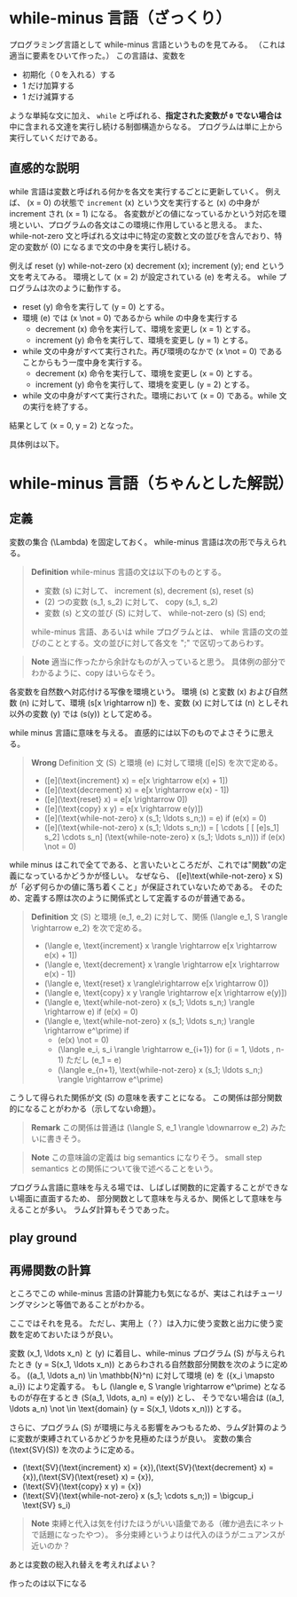 # while-minus 言語（ざっくり）
プログラミング言語として while-minus 言語というものを見てみる。
（これは適当に要素をひいて作った。）
この言語は、変数を 
- 初期化（０を入れる）する
- 1 だけ加算する
- 1 だけ減算する

ような単純な文に加え、
`while` と呼ばれる、**指定された変数が `0` でない場合は**中に含まれる文達を実行し続ける制御構造からなる。
プログラムは単に上から実行していくだけである。

## 直感的な説明
while 言語は変数と呼ばれる何かを各文を実行するごとに更新していく。
例えば、 \(x = 0\) の状態で `increment` \(x\) という文を実行すると \(x\) の中身が increment され \(x = 1\) になる。
各変数がどの値になっているかという対応を環境といい、プログラムの各文はこの環境に作用していると思える。
また、 while-not-zero 文と呼ばれる文は中に特定の変数と文の並びを含んでおり、特定の変数が \(0\) になるまで文の中身を実行し続ける。

例えば reset \(y\) while-not-zero \(x\) decrement \(x\); increment \(y\); end という文を考えてみる。
環境として \(x = 2\) が設定されている \(e\) を考える。
while プログラムは次のように動作する。
- reset \(y\) 命令を実行して \(y = 0\) とする。
- 環境 \(e\) では \(x \not = 0\) であるから while の中身を実行する
    - decrement \(x\) 命令を実行して、環境を変更し \(x = 1\) とする。
    - increment \(y\) 命令を実行して、環境を変更し \(y = 1\) とする。 
- while 文の中身がすべて実行された。再び環境のなかで \(x \not = 0\) であることからもう一度中身を実行する。
    - decrement \(x\) 命令を実行して、環境を変更し \(x = 0\) とする。
    - increment \(y\) 命令を実行して、環境を変更し \(y = 2\) とする。 
- while 文の中身がすべて実行された。環境において \(x = 0\) である。while 文の実行を終了する。

結果として \(x = 0, y = 2\) となった。

具体例は以下。

<component id="while_minus_lang_example">

# while-minus 言語（ちゃんとした解説）

## 定義
変数の集合 \(\Lambda\) を固定しておく。
while-minus 言語は次の形で与えられる。

> **Definition**
> while-minus 言語の文は以下のものとする。
> - 変数 \(s\) に対して、 increment \(s\), decrement \(s\), reset \(s\)
> - \(2\) つの変数 \(s_1, s_2\) に対して、 copy \(s_1, s_2\)
> - 変数 \(s\) と文の並び \(S\) に対して、 while-not-zero \(s\) \(S\) end;
> 
> while-minus 言語、あるいは while プログラムとは、 while 言語の文の並びのこととする。文の並びに対して各文を ";" で区切ってあらわす。

> **Note**
> 適当に作ったから余計なものが入っていると思う。
> 具体例の部分でわかるように、copy はいらなそう。

各変数を自然数へ対応付ける写像を環境という。
環境 \(s\) と変数 \(x\) および自然数 \(n\) に対して、環境 \(s[x \rightarrow n]\) を、変数 \(x\) に対しては \(n\) としそれ以外の変数 \(y\) では \(s(y)\) として定める。

while minus 言語に意味を与える。
直感的には以下のものでよさそうに思える。

> **Wrong** Definition
> 文 \(S\) と環境 \(e\) に対して環境 \([e]S\) を次で定める。
> - \([e](\text{increment} x) = e[x \rightarrow e(x) + 1]\)
> - \([e](\text{decrement} x) = e[x \rightarrow e(x) - 1]\)
> - \([e](\text{reset} x) = e[x \rightarrow 0]\)
> - \([e](\text{copy} x y) = e[x \rightarrow e(y)]\)
> - \([e](\text{while-not-zero} x (s_1; \ldots s_n;)) = e\) if \(e(x) = 0\) 
> - \([e](\text{while-not-zero} x (s_1; \ldots s_n;)) = [ \cdots [ [ [e]s_1] s_2] \cdots s_n] (\text{while-note-zero} x (s_1; \ldots s_n))\) if \(e(x) \not = 0\)
> 
while minus はこれで全てである、と言いたいところだが、これでは"関数"の定義になっているかどうかが怪しい。
なぜなら、 \([e]\text{while-not-zero} x S\) が「必ず何らかの値に落ち着くこと」が保証されていないためである。
そのため、定義する際は次のように関係式として定義するのが普通である。

> **Definition**
> 文 \(S\) と環境 \(e_1, e_2\) に対して、関係 \(\langle e_1, S \rangle \rightarrow e_2\) を次で定める。
> - \(\langle e, \text{increment} x \rangle \rightarrow e[x \rightarrow e(x) + 1]\)
> - \(\langle e, \text{decrement} x \rangle \rightarrow e[x \rightarrow e(x) - 1]\)
> - \(\langle e, \text{reset} x \rangle\rightarrow e[x \rightarrow 0]\)
> - \(\langle e, \text{copy} x y \rangle \rightarrow e[x \rightarrow e(y)]\)
> - \(\langle e, \text{while-not-zero} x (s_1; \ldots s_n;) \rangle \rightarrow e\) if \(e(x) = 0\) 
> - \(\langle e, \text{while-not-zero} x (s_1; \ldots s_n;) \rangle \rightarrow e^\prime\) if
>   - \(e(x) \not = 0\)
>   - \(\langle e_i, s_i \rangle \rightarrow e_{i+1}\) for \(i = 1, \ldots , n-1\) ただし \(e_1 = e\)
>   - \(\langle e_{n+1}, \text{while-not-zero} x (s_1; \ldots s_n;) \rangle \rightarrow e^\prime\)

こうして得られた関係が文 \(S\) の意味を表すことになる。
この関係は部分関数的になることがわかる（示してない命題）。

> **Remark**
> この関係は普通は \(\langle S, e_1 \rangle \downarrow e_2\) みたいに書きそう。

> **Note**
> この意味論の定義は big semantics になりそう。
> small step semantics との関係について後で述べることをいう。

プログラム言語に意味を与える場では、しばしば関数的に定義することができない場面に直面するため、
部分関数として意味を与えるか、関係として意味を与えることが多い。
ラムダ計算もそうであった。

## play ground

<component id="while_minus_lang_playground">

## 再帰関数の計算

ところでこの while-minus 言語の計算能力も気になるが、実はこれはチューリングマシンと等価であることがわかる。

ここではそれを見る。
ただし、実用上（？）は入力に使う変数と出力に使う変数を定めておいたほうが良い。

変数 \(x_1, \ldots x_n\) と \(y\) に着目し、while-minus プログラム \(S\) が与えられたとき
\(y = S(x_1, \ldots x_n)\) とあらわされる自然数部分関数を次のように定める。
\((a_1, \ldots a_n) \in \mathbb{N}^n\) に対して環境 \(e\) を \(\{x_i \mapsto a_i\}\) により定義する。
もし \(\langle e, S \rangle \rightarrow e^\prime\) となるものが存在するとき \(S(a_1, \ldots, a_n) = e(y)\) とし、
そうでない場合は \((a_1, \ldots a_n) \not \in \text{domain} (y = S(x_1, \ldots x_n))\) とする。

さらに、プログラム \(S\) が環境に与える影響をみつもるため、ラムダ計算のように変数が束縛されているかどうかを見極めたほうが良い。
変数の集合 \(\text{SV}(S)\) を次のように定める。
- \(\text{SV}(\text{increment} x) = \{x\}\),\(\text{SV}(\text{decrement} x) = \{x\}\),\(\text{SV}(\text{reset} x) = \{x\}\),
- \(\text{SV}(\text{copy} x y) = \{x\}\)
- \(\text{SV}(\text{while-not-zero} x (s_1; \cdots s_n;)) = \bigcup_i \text{SV} s_i)

> **Note**
> 束縛と代入は気を付けたほうがいい語彙である（確か過去にネットで話題になったやつ）。
> 多分束縛というよりは代入のほうがニュアンスが近いのか？

あとは変数の総入れ替えを考えればよい？

作ったのは以下になる

<component id="recursive_function_to_while_minus_lang">
